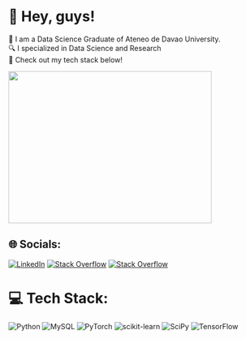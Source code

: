 # 💫 Hey, guys!

📒 I am a Data Science Graduate of Ateneo de Davao University.<br>
🔍 I specialized in Data Science and Research<br>
🎯 Check out my tech stack below!

<img src="devmeme.gif" width="400" height="300"/>

## 🌐 Socials:
[![LinkedIn](https://img.shields.io/badge/LinkedIn-%230077B5.svg?logo=linkedin&logoColor=white)]([https://www.linkedin.com/in/mary-rose-jofel-villacampa-79bb3b23a/])  [![Stack Overflow](https://img.shields.io/badge/-Stackoverflow-FE7A16?logo=stack-overflow&logoColor=white)](https://stackoverflow.com/users/16768378) [![Stack Overflow](https://img.shields.io/badge/-Stackoverflow-FE7A16?logo=stack-overflow&logoColor=white)]((https://www.linkedin.com/in/mary-rose-jofel-villacampa-79bb3b23a/))

# 💻 Tech Stack:
![Python](https://img.shields.io/badge/python-3670A0?style=for-the-badge&logo=python&logoColor=ffdd54) ![MySQL](https://img.shields.io/badge/mysql-%2300f.svg?style=for-the-badge&logo=mysql&logoColor=white) ![PyTorch](https://img.shields.io/badge/PyTorch-%23EE4C2C.svg?style=for-the-badge&logo=PyTorch&logoColor=white) ![scikit-learn](https://img.shields.io/badge/scikit--learn-%23F7931E.svg?style=for-the-badge&logo=scikit-learn&logoColor=white) ![SciPy](https://img.shields.io/badge/SciPy-%230C55A5.svg?style=for-the-badge&logo=scipy&logoColor=%white) ![TensorFlow](https://img.shields.io/badge/TensorFlow-%23FF6F00.svg?style=for-the-badge&logo=TensorFlow&logoColor=white)
